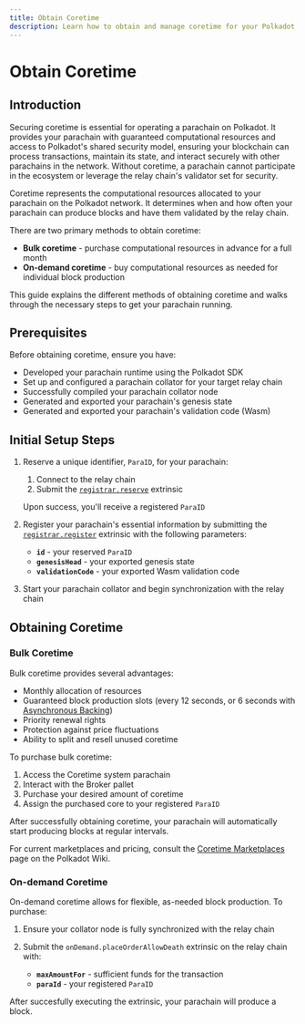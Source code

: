 ```yaml
---
title: Obtain Coretime
description: Learn how to obtain and manage coretime for your Polkadot parachain. Explore bulk and on-demand options, prerequisites, and initial setup.
---
```


# Obtain Coretime

## Introduction

Securing coretime is essential for operating a parachain on Polkadot. It provides your parachain with guaranteed computational resources and access to Polkadot's shared security model, ensuring your blockchain can process transactions, maintain its state, and interact securely with other parachains in the network. Without coretime, a parachain cannot participate in the ecosystem or leverage the relay chain's validator set for security.

Coretime represents the computational resources allocated to your parachain on the Polkadot network. It determines when and how often your parachain can produce blocks and have them validated by the relay chain.

There are two primary methods to obtain coretime:

- **Bulk coretime** - purchase computational resources in advance for a full month
- **On-demand coretime** - buy computational resources as needed for individual block production

This guide explains the different methods of obtaining coretime and walks through the necessary steps to get your parachain running. 

## Prerequisites

Before obtaining coretime, ensure you have:

- Developed your parachain runtime using the Polkadot SDK
- Set up and configured a parachain collator for your target relay chain
- Successfully compiled your parachain collator node
- Generated and exported your parachain's genesis state
- Generated and exported your parachain's validation code (Wasm)

## Initial Setup Steps

1. Reserve a unique identifier, `ParaID`, for your parachain:

    1. Connect to the relay chain
    2. Submit the [`registrar.reserve`](https://paritytech.github.io/polkadot-sdk/master/polkadot_runtime_common/paras_registrar/pallet/dispatchables/fn.reserve.html) extrinsic

    Upon success, you'll receive a registered `ParaID`

2. Register your parachain's essential information by submitting the [`registrar.register`](https://paritytech.github.io/polkadot-sdk/master/polkadot_runtime_common/paras_registrar/pallet/dispatchables/fn.register.html) extrinsic with the following parameters:

    - **`id`** - your reserved `ParaID`
    - **`genesisHead`** - your exported genesis state
    - **`validationCode`** - your exported Wasm validation code

3. Start your parachain collator and begin synchronization with the relay chain

## Obtaining Coretime

### Bulk Coretime

Bulk coretime provides several advantages:

- Monthly allocation of resources
- Guaranteed block production slots (every 12 seconds, or 6 seconds with [Asynchronous Backing](https://wiki.polkadot.network/learn/learn-async-backing/#asynchronous-backing))
- Priority renewal rights
- Protection against price fluctuations
- Ability to split and resell unused coretime

To purchase bulk coretime:

1. Access the Coretime system parachain
2. Interact with the Broker pallet
3. Purchase your desired amount of coretime
4. Assign the purchased core to your registered `ParaID`

After successfully obtaining coretime, your parachain will automatically start producing blocks at regular intervals.

For current marketplaces and pricing, consult the [Coretime Marketplaces](https://wiki.polkadot.network/learn/learn-guides-coretime-marketplaces/) page on the Polkadot Wiki.

### On-demand Coretime

On-demand coretime allows for flexible, as-needed block production. To purchase:

1. Ensure your collator node is fully synchronized with the relay chain
2. Submit the `onDemand.placeOrderAllowDeath` extrinsic on the relay chain with:

    - **`maxAmountFor`** - sufficient funds for the transaction
    - **`paraId`** - your registered `ParaID`

After succesfully executing the extrinsic, your parachain will produce a block.
